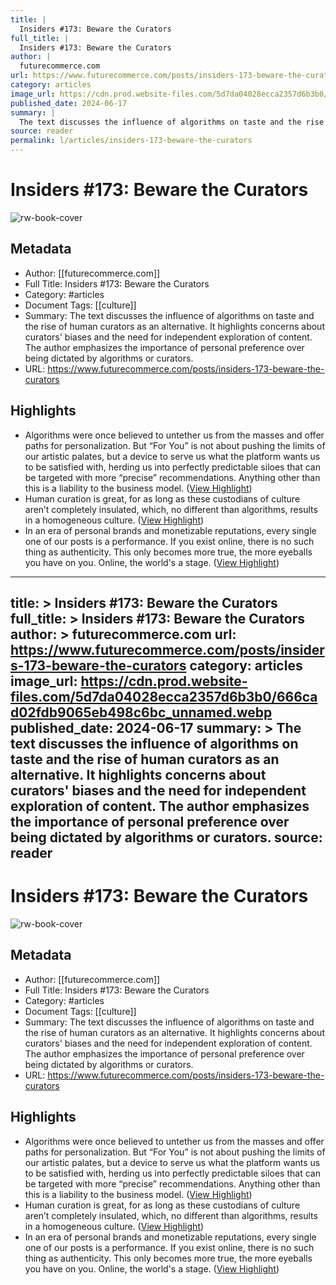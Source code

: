```yaml
---
title: |
  Insiders #173: Beware the Curators
full_title: |
  Insiders #173: Beware the Curators
author: |
  futurecommerce.com
url: https://www.futurecommerce.com/posts/insiders-173-beware-the-curators
category: articles
image_url: https://cdn.prod.website-files.com/5d7da04028ecca2357d6b3b0/666cad02fdb9065eb498c6bc_unnamed.webp
published_date: 2024-06-17
summary: |
  The text discusses the influence of algorithms on taste and the rise of human curators as an alternative. It highlights concerns about curators' biases and the need for independent exploration of content. The author emphasizes the importance of personal preference over being dictated by algorithms or curators.
source: reader
permalink: l/articles/insiders-173-beware-the-curators
---
```

# Insiders #173: Beware the Curators

![rw-book-cover](https://cdn.prod.website-files.com/5d7da04028ecca2357d6b3b0/666cad02fdb9065eb498c6bc_unnamed.webp)

## Metadata
- Author: [[futurecommerce.com]]
- Full Title: Insiders #173: Beware the Curators
- Category: #articles
- Document Tags: [[culture]] 
- Summary: The text discusses the influence of algorithms on taste and the rise of human curators as an alternative. It highlights concerns about curators' biases and the need for independent exploration of content. The author emphasizes the importance of personal preference over being dictated by algorithms or curators.
- URL: https://www.futurecommerce.com/posts/insiders-173-beware-the-curators

## Highlights
- Algorithms were once believed to untether us from the masses and offer paths for personalization. But “For You” is not about pushing the limits of our artistic palates, but a device to serve us what the platform wants us to be satisfied with, herding us into perfectly predictable siloes that can be targeted with more “precise” recommendations. Anything other than this is a liability to the business model. ([View Highlight](https://read.readwise.io/read/01j0pn2tqn08h1e0jr0yx1trna))
- Human curation is great, for as long as these custodians of culture aren’t completely insulated, which, no different than algorithms, results in a homogeneous culture. ([View Highlight](https://read.readwise.io/read/01j0pn3yef8hyxvhyjvw361ekw))
- In an era of personal brands and monetizable reputations, every single one of our posts is a performance. If you exist online, there is no such thing as authenticity. This only becomes more true, the more eyeballs you have on you. Online, the world's a stage. ([View Highlight](https://read.readwise.io/read/01j0pn7fef9n0qy1zb6ctnmn4p))


---
title: >
  Insiders #173: Beware the Curators
full_title: >
  Insiders #173: Beware the Curators
author: >
  futurecommerce.com
url: https://www.futurecommerce.com/posts/insiders-173-beware-the-curators
category: articles
image_url: https://cdn.prod.website-files.com/5d7da04028ecca2357d6b3b0/666cad02fdb9065eb498c6bc_unnamed.webp
published_date: 2024-06-17
summary: >
  The text discusses the influence of algorithms on taste and the rise of human curators as an alternative. It highlights concerns about curators' biases and the need for independent exploration of content. The author emphasizes the importance of personal preference over being dictated by algorithms or curators.
source: reader
---
# Insiders #173: Beware the Curators

![rw-book-cover](https://cdn.prod.website-files.com/5d7da04028ecca2357d6b3b0/666cad02fdb9065eb498c6bc_unnamed.webp)

## Metadata
- Author: [[futurecommerce.com]]
- Full Title: Insiders #173: Beware the Curators
- Category: #articles
- Document Tags: [[culture]] 
- Summary: The text discusses the influence of algorithms on taste and the rise of human curators as an alternative. It highlights concerns about curators' biases and the need for independent exploration of content. The author emphasizes the importance of personal preference over being dictated by algorithms or curators.
- URL: https://www.futurecommerce.com/posts/insiders-173-beware-the-curators

## Highlights
- Algorithms were once believed to untether us from the masses and offer paths for personalization. But “For You” is not about pushing the limits of our artistic palates, but a device to serve us what the platform wants us to be satisfied with, herding us into perfectly predictable siloes that can be targeted with more “precise” recommendations. Anything other than this is a liability to the business model. ([View Highlight](https://read.readwise.io/read/01j0pn2tqn08h1e0jr0yx1trna))
- Human curation is great, for as long as these custodians of culture aren’t completely insulated, which, no different than algorithms, results in a homogeneous culture. ([View Highlight](https://read.readwise.io/read/01j0pn3yef8hyxvhyjvw361ekw))
- In an era of personal brands and monetizable reputations, every single one of our posts is a performance. If you exist online, there is no such thing as authenticity. This only becomes more true, the more eyeballs you have on you. Online, the world's a stage. ([View Highlight](https://read.readwise.io/read/01j0pn7fef9n0qy1zb6ctnmn4p))


